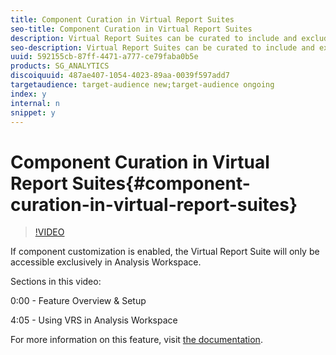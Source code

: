 ```yaml
---
title: Component Curation in Virtual Report Suites
seo-title: Component Curation in Virtual Report Suites
description: Virtual Report Suites can be curated to include and exclude dimensions, metrics, and segments in Analysis Workspace, which greatly helps if you're sharing it with other teams who only need a specific slice of the data or use a different data nomenclature.
seo-description: Virtual Report Suites can be curated to include and exclude dimensions, metrics, and segments in Analysis Workspace, which greatly helps if you're sharing it with other teams who only need a specific slice of the data or use a different data nomenclature.
uuid: 592155cb-87ff-4471-a777-ce79faba0b5e
products: SG_ANALYTICS
discoiquuid: 487ae407-1054-4023-89aa-0039f597add7
targetaudience: target-audience new;target-audience ongoing
index: y
internal: n
snippet: y
---
```


# Component Curation in Virtual Report Suites{#component-curation-in-virtual-report-suites}

>[!VIDEO](https://video.tv.adobe.com/v/23544/?quality=12)

If component customization is enabled, the Virtual Report Suite will only be accessible exclusively in Analysis Workspace.

Sections in this video:

0:00 - Feature Overview & Setup

4:05 - Using VRS in Analysis Workspace

For more information on this feature, visit [the documentation](https://marketing.adobe.com/resources/help/en_US/reference/vrs-components.html).

